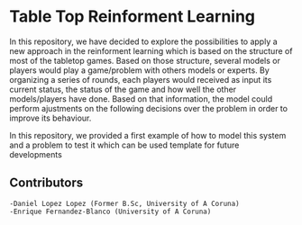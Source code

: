 # Table Top Reinforment Learning

In this repository, we have decided to explore the possibilities to apply a new approach in the reinforment learning which is based on the structure of most of the tabletop games. Based on those structure, several models or players would play a game/problem with others models or experts. By organizing a series of rounds, each players would received as input its current status, the status of the game and how well the other models/players have done. Based on that information, the model could perform ajustments on the following decisions over the problem in order to improve its behaviour.

In this repository, we provided a first example of how to model this system and a problem to test it which can be used template for future developments


## Contributors
    -Daniel Lopez Lopez (Former B.Sc, University of A Coruna)
    -Enrique Fernandez-Blanco (University of A Coruna)
    
